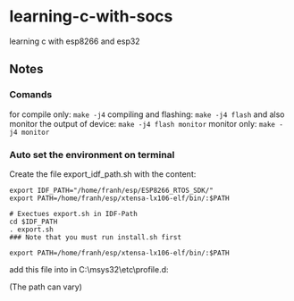 # learning-c-with-socs

learning c with esp8266 and esp32

## Notes

### Comands

for compile only:
`make -j4`
compiling and flashing:
`make -j4 flash`
and also monitor the output of device:
`make -j4 flash monitor`
monitor only:
`make -j4 monitor`

### Auto set the environment on terminal

Create the file export_idf_path.sh with the content:

```
export IDF_PATH="/home/franh/esp/ESP8266_RTOS_SDK/"
export PATH=/home/franh/esp/xtensa-lx106-elf/bin/:$PATH

# Exectues export.sh in IDF-Path
cd $IDF_PATH
. export.sh
### Note that you must run install.sh first

export PATH=/home/franh/esp/xtensa-lx106-elf/bin/:$PATH
```

add this file into in C:\msys32\etc\profile.d:

(The path can vary)
